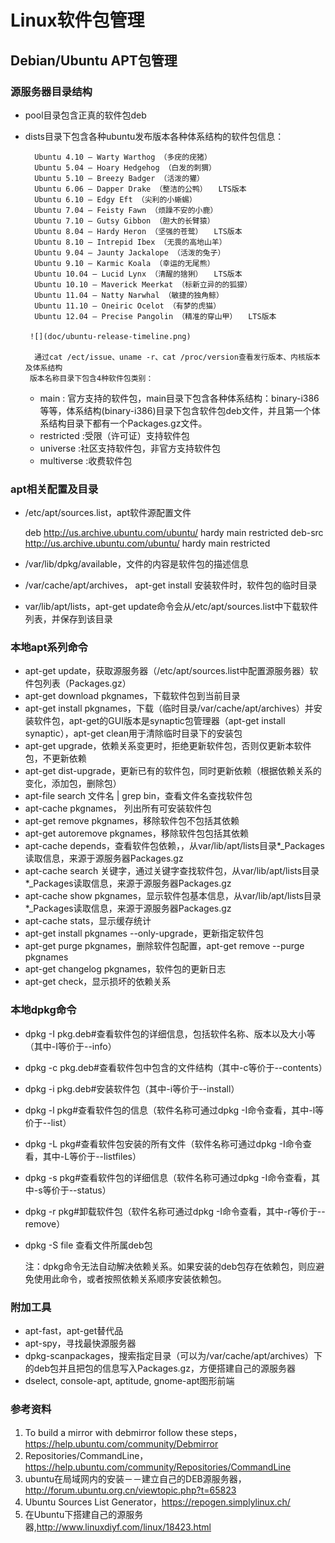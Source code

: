 # Linux软件包管理 #

## Debian/Ubuntu APT包管理
### 源服务器目录结构
- pool目录包含正真的软件包deb
- dists目录下包含各种ubuntu发布版本各种体系结构的软件包信息：

		Ubuntu 4.10 – Warty Warthog （多疣的疣猪）
		Ubuntu 5.04 – Hoary Hedgehog （白发的刺猬）
		Ubuntu 5.10 – Breezy Badger （活泼的獾）
		Ubuntu 6.06 – Dapper Drake （整洁的公鸭）　　LTS版本
		Ubuntu 6.10 – Edgy Eft （尖利的小蜥蜴）
		Ubuntu 7.04 – Feisty Fawn （烦躁不安的小鹿）
		Ubuntu 7.10 – Gutsy Gibbon （胆大的长臂猿）
		Ubuntu 8.04 – Hardy Heron （坚强的苍鹭）　　LTS版本
		Ubuntu 8.10 – Intrepid Ibex （无畏的高地山羊）
		Ubuntu 9.04 – Jaunty Jackalope （活泼的兔子）
		Ubuntu 9.10 – Karmic Koala （幸运的无尾熊）
		Ubuntu 10.04 – Lucid Lynx （清醒的猞猁）　　LTS版本
		Ubuntu 10.10 – Maverick Meerkat （标新立异的的狐獴）
		Ubuntu 11.04 – Natty Narwhal （敏捷的独角鲸）
		Ubuntu 11.10 – Oneiric Ocelot （有梦的虎猫）
		Ubuntu 12.04 – Precise Pangolin （精准的穿山甲）　　LTS版本
	
       ![](doc/ubuntu-release-timeline.png)

		通过cat /ect/issue、uname -r、cat /proc/version查看发行版本、内核版本及体系结构
       版本名称目录下包含4种软件包类别：

	- main : 官方支持的软件包，main目录下包含各种体系结构：binary-i386等等，体系结构(binary-i386)目录下包含软件包deb文件，并且第一个体系结构目录下都有一个Packages.gz文件。
	- restricted :受限（许可证）支持软件包
	- universe :社区支持软件包，非官方支持软件包
	- multiverse :收费软件包

### apt相关配置及目录
- /etc/apt/sources.list，apt软件源配置文件

	deb http://us.archive.ubuntu.com/ubuntu/ hardy main restricted
	deb-src http://us.archive.ubuntu.com/ubuntu/ hardy main restricted

- /var/lib/dpkg/available，文件的内容是软件包的描述信息
- /var/cache/apt/archives， apt-get install 安装软件时，软件包的临时目录
- var/lib/apt/lists，apt-get update命令会从/etc/apt/sources.list中下载软件列表，并保存到该目录

### 本地apt系列命令
- apt-get update，获取源服务器（/etc/apt/sources.list中配置源服务器）软件包列表（Packages.gz）
- apt-get download pkgnames，下载软件包到当前目录
- apt-get install pkgnames，下载（临时目录/var/cache/apt/archives）并安装软件包，apt-get的GUI版本是synaptic包管理器（apt-get install synaptic），apt-get clean用于清除临时目录下的安装包
- apt-get upgrade，依赖关系变更时，拒绝更新软件包，否则仅更新本软件包，不更新依赖
- apt-get dist-upgrade，更新已有的软件包，同时更新依赖（根据依赖关系的变化，添加包，删除包）
- apt-file search 文件名 | grep bin，查看文件名查找软件包
- apt-cache pkgnames， 列出所有可安装软件包
- apt-get remove pkgnames，移除软件包不包括其依赖
- apt-get autoremove pkgnames，移除软件包包括其依赖
- apt-cache depends，查看软件包依赖，，从var/lib/apt/lists目录*_Packages读取信息，来源于源服务器Packages.gz
- apt-cache search 关键字，通过关键字查找软件包，从var/lib/apt/lists目录*_Packages读取信息，来源于源服务器Packages.gz
- apt-cache show pkgnames，显示软件包基本信息，从var/lib/apt/lists目录*_Packages读取信息，来源于源服务器Packages.gz
- apt-cache stats，显示缓存统计
- apt-get install pkgnames --only-upgrade，更新指定软件包
- apt-get purge pkgnames，删除软件包配置，apt-get remove --purge pkgnames
- apt-get changelog pkgnames，软件包的更新日志
- apt-get check，显示损坏的依赖关系

### 本地dpkg命令
- dpkg -I pkg.deb#查看软件包的详细信息，包括软件名称、版本以及大小等（其中-I等价于--info）
- dpkg -c pkg.deb#查看软件包中包含的文件结构（其中-c等价于--contents）
- dpkg -i pkg.deb#安装软件包（其中-i等价于--install）
- dpkg -l pkg#查看软件包的信息（软件名称可通过dpkg -I命令查看，其中-l等价于--list）
- dpkg -L pkg#查看软件包安装的所有文件（软件名称可通过dpkg -I命令查看，其中-L等价于--listfiles）
- dpkg -s pkg#查看软件包的详细信息（软件名称可通过dpkg -I命令查看，其中-s等价于--status）
- dpkg -r pkg#卸载软件包（软件名称可通过dpkg -I命令查看，其中-r等价于--remove）
- dpkg -S file 查看文件所属deb包

    注：dpkg命令无法自动解决依赖关系。如果安装的deb包存在依赖包，则应避免使用此命令，或者按照依赖关系顺序安装依赖包。

### 附加工具
- apt-fast，apt-get替代品
- apt-spy，寻找最快源服务器
- dpkg-scanpackages，搜索指定目录（可以为/var/cache/apt/archives）下的deb包并且把包的信息写入Packages.gz，方便搭建自己的源服务器
- dselect, console-apt, aptitude, gnome-apt图形前端

### 参考资料
1. To build a mirror with debmirror follow these steps，https://help.ubuntu.com/community/Debmirror
2. Repositories/CommandLine，https://help.ubuntu.com/community/Repositories/CommandLine
3. ubuntu在局域网内的安装－－建立自己的DEB源服务器，http://forum.ubuntu.org.cn/viewtopic.php?t=65823
4. Ubuntu Sources List Generator，https://repogen.simplylinux.ch/
5. 在Ubuntu下搭建自己的源服务器,http://www.linuxdiyf.com/linux/18423.html